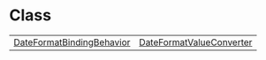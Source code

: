# Class



|                                                                       |                                                                     |
| --------------------------------------------------------------------- | ------------------------------------------------------------------- |
| [DateFormatBindingBehavior](/i18n/df/class/dateformatbindingbehavior) | [DateFormatValueConverter](/i18n/df/class/dateformatvalueconverter) |


